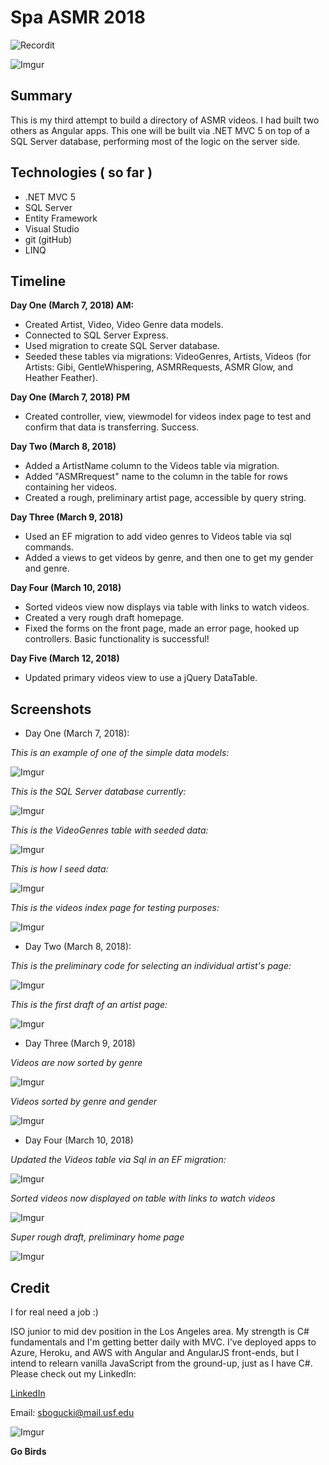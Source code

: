 # Spa ASMR 2018

![Recordit](http://g.recordit.co/UHGv3HCm1j.gif)

![Imgur](https://i.imgur.com/oNhUG0Q.jpg)

## Summary

This is my third attempt to build a directory of ASMR videos.  I had built two others as Angular apps.  This one will be built via .NET MVC 5 on top of a SQL Server database, performing most of the logic on the server side.  

## Technologies ( so far )

+ .NET MVC 5
+ SQL Server 
+ Entity Framework
+ Visual Studio
+ git (gitHub)
+ LINQ

## Timeline

**Day One (March 7, 2018) AM:** 
+ Created Artist, Video, Video Genre data models.
+ Connected to SQL Server Express. 
+ Used migration to create SQL Server database.
+ Seeded these tables via migrations: VideoGenres, Artists, Videos (for Artists: Gibi, GentleWhispering, ASMRRequests, ASMR Glow, and Heather Feather).

**Day One (March 7, 2018) PM**
+ Created controller, view, viewmodel for videos index page to test and confirm that data is transferring. Success. 

**Day Two (March 8, 2018)**
+ Added a ArtistName column to the Videos table via migration. 
+ Added "ASMRrequest" name to the column in the table for rows containing her videos. 
+ Created a rough, preliminary artist page, accessible  by query string. 

**Day Three (March 9, 2018)**
+ Used an EF migration to add video genres to Videos table via sql commands. 
+ Added a views to get videos by genre, and then one to get my gender and genre. 

**Day Four (March 10, 2018)**
+ Sorted videos view now displays via table with links to watch videos.
+ Created a very rough draft homepage.  
+ Fixed the forms on the front page, made an error page, hooked up controllers.  Basic functionality is successful!

**Day Five (March 12, 2018)**
+ Updated primary videos view to use a jQuery DataTable.


## Screenshots

+ Day One (March 7, 2018):

*This is an example of one of the simple data models:*

![Imgur](https://i.imgur.com/qNvPmum.jpg)

*This is the SQL Server database currently:*

![Imgur](https://i.imgur.com/PxO7p9C.jpg)

*This is the VideoGenres table with seeded data:*

![Imgur](https://i.imgur.com/z5AIzNm.jpg)

*This is how I seed data:*

![Imgur](https://i.imgur.com/R7IHYJW.jpg)

*This is the videos index page for testing purposes:*

![Imgur](https://i.imgur.com/UnrnJvN.jpg)


+ Day Two (March 8, 2018): 

*This is the preliminary code for selecting an individual artist's page:*

![Imgur](https://i.imgur.com/CpqiBwe.jpg)

*This is the first draft of an artist page:*

![Imgur](https://i.imgur.com/EYvN6Gl.jpg)



+ Day Three (March 9, 2018)

*Videos are now sorted by genre*

![Imgur](https://i.imgur.com/wuakIIl.jpg)

*Videos sorted by genre and gender* 

![Imgur](https://i.imgur.com/eWOIa5q.jpg)


+ Day Four (March 10, 2018)

*Updated the Videos table via Sql in an EF migration:*

![Imgur](https://i.imgur.com/ASb5bJt.jpg)

*Sorted videos now displayed on table with links to watch videos*

![Imgur](https://i.imgur.com/Tp0S3PB.jpg)

*Super rough draft, preliminary home page*

![Imgur](https://i.imgur.com/YfZ821L.jpg)



## Credit

I for real need a job :) 

ISO junior to mid dev position in the Los Angeles area.  My strength is C# fundamentals and I'm getting better daily with MVC.  I've deployed apps to Azure, Heroku, and AWS with Angular and AngularJS front-ends, but I intend to relearn vanilla JavaScript from the ground-up, just as I have C#.  Please check out my LinkedIn: 

[LinkedIn](https://www.linkedin.com/in/sbogucki12/ "Steve's LinkedIn Profile")

Email: sbogucki@mail.usf.edu

![Imgur](https://i.imgur.com/O0Hxg8b.jpg)


**Go Birds**


